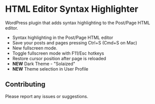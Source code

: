 HTML Editor Syntax Highlighter
========

WordPress plugin that adds syntax highlighting to the Post/Page HTML editor.

* Syntax highlighting in the Post/Page HTML editor
* Save your posts and pages pressing Ctrl+S (Cmd+S on Mac)
* New fullscreen mode.
* Toggle fullscreen mode with F11/Esc hotkeys
* Restore cursor position after page is reloaded
* **NEW** Dark Theme - "Solaized"
* **NEW** Theme selection in User Profile

## Contributing

Please report any issues or suggestions.
